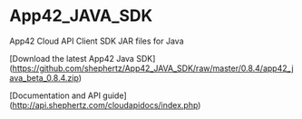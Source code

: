 App42_JAVA_SDK
==============

App42 Cloud API Client SDK JAR files for Java

[Download the latest App42 Java SDK] (https://github.com/shephertz/App42_JAVA_SDK/raw/master/0.8.4/app42_java_beta_0.8.4.zip)

[Documentation and API guide] (http://api.shephertz.com/cloudapidocs/index.php)
